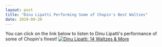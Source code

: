 ```yaml
---
layout: post
title: "Dinu Lipatti Performing Some of Chopin's Best Waltzes"
date: 2019-09-20
---
```

You can click on the link below to listen to Dinu Lipatti's performance of some of Chopin's finest!
[![Dinu Lipatti: 14 Waltzes & More](http://img.youtube.com/vi/Xdr_sBXvaJY&t=2426s/0.jpg)](https://www.youtube.com/watch?v=Xdr_sBXvaJY&t=2426s "Dinu Lipatti: 14 Waltzes & More")